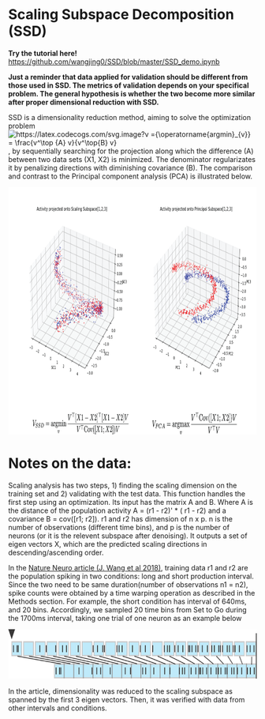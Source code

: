 # Scaling Subspace Decomposition (SSD)
**Try the tutorial here!**
https://github.com/wangjing0/SSD/blob/master/SSD_demo.ipynb

**Just a reminder that data applied for validation should be different from those used in SSD. The metrics of validation depends on your specifical problem. The general hypothesis is whether the two become more similar after proper dimensional reduction with SSD.** 

SSD is a dimensionality reduction method, aiming to solve the optimization problem <img src="https://latex.codecogs.com/svg.image?v&space;={\operatorname{argmin}_{v}}&space;=&space;\frac{v^\top&space;{A}&space;v}{v^\top{B}&space;v}" title="https://latex.codecogs.com/svg.image?v ={\operatorname{argmin}_{v}} = \frac{v^\top {A} v}{v^\top{B} v}" /> , by sequentially searching for the projection along which the difference (A) between two data sets (X1, X2) is minimized. The denominator regularizates it by penalizing directions with diminishing covariance (B). The comparison and contrast to the Principal component analysis (PCA) is illustrated below.

<p align="center">
  <img src="ssd_pca.png" height="500" >
</p>

# Notes on the data:
Scaling analysis has two steps, 1) finding the scaling dimension on the training set and 2) validating with the test data. This function handles the first step using an optimization. Its input has the matrix A and B. Where A is the distance of the population activity A = (r1 - r2)' * ( r1 - r2) and a covariance B = cov([r1; r2]). 
 r1 and r2  has dimension of n x p. n is the number of observations (different time bins), and p is the number of neurons (or it is the relevent subspace after denoising). It outputs a set of eigen vectors X, which are the predicted scaling directions in descending/ascending order.

In the [Nature Neuro article (J. Wang et al 2018)](https://www.nature.com/articles/s41593-017-0028-6), training data r1 and r2 are the population spiking in two conditions: long and short production interval. Since the two need to be same duration(number of observations n1 = n2), spike counts were obtained by a time warping operation as described in the Methods section. For example, the short condition has interval of 640ms, and 20 bins. Accordingly, we sampled 20 time bins from Set to Go  during the 1700ms interval, taking one trial of one neuron as an example below

<p align="center">
  <img src="PastedGraphic-2.png" height="100" >
</p>

In the article, dimensionality was reduced to the scaling subspace as spanned by the first 3 eigen vectors. Then, it was verified with data from other intervals and conditions.
